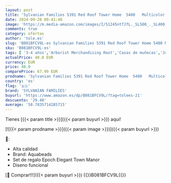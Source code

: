 ```yaml
---
layout: post
title: 'Sylvanian Families 5391 Red Roof Tower Home  5400   Multicolor'
date: 2024-09-28 09:41:40
image: 'https://m.media-amazon.com/images/I/51245ntfJfL._SL500_._SL400_.jpg'
comments: true
category: ofertas
author: 'tole.es'
slug: 'B081BFCV9L-es Sylvanian Families 5391 Red Roof Tower Home 5400 Multicolor'
sku: 'B081BFCV9L-es'
tags: [ '3-4 años','Arborist Merchandising Root','Casas de muñecas','Juguetes','Juguetes y juegos','Muñecas y accesorios','Self Service','Special Features Stores','b6d17eda-2c26-45ed-a098-453a9f96e839_0','b6d17eda-2c26-45ed-a098-453a9f96e839_1801','families','sylvanian','sylvanian families','🇪🇸', ]
actualPrice: 48.0 EUR
currency: EUR
price: 48.0
comparePrice: 67.99 EUR
prodname: 'Sylvanian Families 5391 Red Roof Tower Home  5400   Multicolor'
country: 'es'
flag: '🇪🇸'
brand: 'SYLVANIAN FAMILIES'
buyurl: 'https://www.amazon.es/dp/B081BFCV9L/?tag=tolees-21'
descuento: '29.40'
average: '58.7835714285715'
---
```


Tienes [{{< param title >}}]({{< param buyurl >}}) aqui!

[![{{< param prodname >}}]({{< param image >}})]({{< param buyurl >}})

🔎:

- Alta calidad
- Brand: Aquabeads
- Set de regalo Epoch Elegant Town Manor
- Diseno funcional

[🛒 Comprar!!!]({{< param buyurl >}})
{{<world>}}B081BFCV9L{{</world>}}
